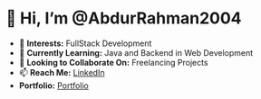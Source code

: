 # 👋 Hi, I’m @AbdurRahman2004

- 👀 **Interests:** FullStack Development
- 🌱 **Currently Learning:** Java and Backend in Web Development
- 💞️ **Looking to Collaborate On:** Freelancing Projects
- 📫 **Reach Me:** [LinkedIn](https://www.linkedin.com/in/abdur-rahman-s-a98121250/)
- **Portfolio:** [Portfolio](https://abdurrahman2004.github.io/personal-portfolio/)

<!---
AbdurRahman2004/AbdurRahman2004 is a ✨ special ✨ repository because its `README.md` (this file) appears on your GitHub profile.
You can click the Preview link to take a look at your changes.
--->
